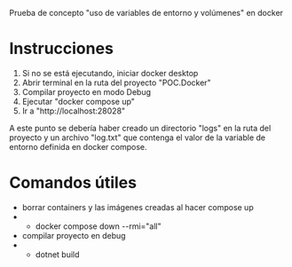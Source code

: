 Prueba de concepto "uso de variables de entorno y volúmenes" en docker

# Instrucciones

1. Si no se está ejecutando, iniciar docker desktop
1. Abrir terminal en la ruta del proyecto "POC.Docker"
1. Compilar proyecto en modo Debug
1. Ejecutar "docker compose up"
1. Ir a "http://localhost:28028"
   
A este punto se debería haber creado un directorio "logs" en la ruta del proyecto y un archivo "log.txt" que contenga el valor de la variable de entorno definida en docker compose.

# Comandos útiles
- borrar containers y las imágenes creadas al hacer compose up
- - docker compose down --rmi="all"
- compilar proyecto en debug
- - dotnet build
